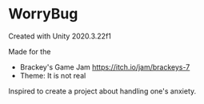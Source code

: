 # WorryBug

Created with Unity 2020.3.22f1

Made for the 
* Brackey's Game Jam https://itch.io/jam/brackeys-7
* Theme: It is not real

Inspired to create a project about handling one's anxiety.
